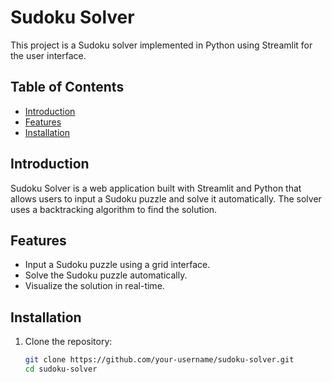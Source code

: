 # Sudoku Solver

This project is a Sudoku solver implemented in Python using Streamlit for the user interface.

## Table of Contents

- [Introduction](#introduction)
- [Features](#features)
- [Installation](#installation)


## Introduction

Sudoku Solver is a web application built with Streamlit and Python that allows users to input a Sudoku puzzle and solve it automatically. The solver uses a backtracking algorithm to find the solution.

## Features

- Input a Sudoku puzzle using a grid interface.
- Solve the Sudoku puzzle automatically.
- Visualize the solution in real-time.

## Installation

1. Clone the repository:

   ```bash
   git clone https://github.com/your-username/sudoku-solver.git
   cd sudoku-solver
